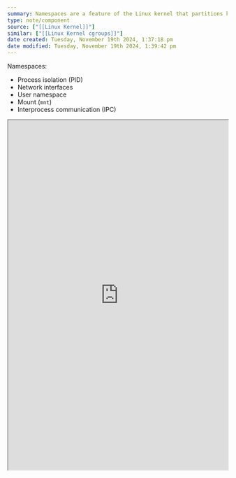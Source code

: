 ```yaml
---
summary: Namespaces are a feature of the Linux kernel that partitions kernel resources such that one set of processes sees one set of resources and another set of processes sees a different set of resources. The feature works by having the same namespace for a group of resources and processes, but those namespaces refer to distinct resources.
type: note/component
source: ["[[Linux Kernel]]"]
similar: ["[[Linux Kernel cgroups]]"]
date created: Tuesday, November 19th 2024, 1:37:18 pm
date modified: Tuesday, November 19th 2024, 1:39:42 pm
---
```

Namespaces:
- Process isolation (PID)
- Network interfaces
- User namespace
- Mount (`mnt`)
- Interprocess communication (IPC)
<iframe src="https://www.redhat.com/en/blog/7-linux-namespaces" style="width: 100%; height: 800px;"></iframe>